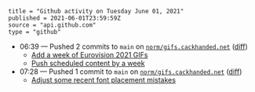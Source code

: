 ```
title = "Github activity on Tuesday June 01, 2021"
published = 2021-06-01T23:59:59Z
source = "api.github.com"
type = "github"
```

* 06:39 — Pushed 2 commits to `main` on [`norm/gifs.cackhanded.net`](https://github.com/norm/gifs.cackhanded.net) ([diff](https://github.com/norm/gifs.cackhanded.net/compare/cfa6f63894d35de9083a51cb3fbc56218d1217a2..882b320e3f89ad0310f9e4403cd7cc0350d45449))
  * [Add a week of Eurovision 2021 GIFs](https://github.com/norm/gifs.cackhanded.net/commit/f4418999e5d77f18a210a7e4c96db1ef49d25887)
  * [Push scheduled content by a week](https://github.com/norm/gifs.cackhanded.net/commit/882b320e3f89ad0310f9e4403cd7cc0350d45449)
* 07:28 — Pushed 1 commit to `main` on [`norm/gifs.cackhanded.net`](https://github.com/norm/gifs.cackhanded.net) ([diff](https://github.com/norm/gifs.cackhanded.net/compare/882b320e3f89ad0310f9e4403cd7cc0350d45449..ee10444280f9659d952398dd66afb34a21537a0c))
  * [Adjust some recent font placement mistakes](https://github.com/norm/gifs.cackhanded.net/commit/ee10444280f9659d952398dd66afb34a21537a0c)

